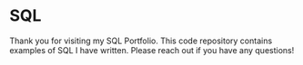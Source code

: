 # SQL
Thank you for visiting my SQL Portfolio. This code repository contains examples of SQL I have written. Please reach out if you have any questions!
